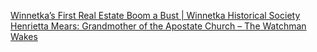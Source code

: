 ﻿[Winnetka’s First Real Estate Boom a Bust | Winnetka Historical Society](https://www.winnetkahistory.org/gazette/winnetkas-first-real-estate-boom/)
[Henrietta Mears: Grandmother of the Apostate Church – The Watchman Wakes](https://thewatchmanwakes.org/henrietta-mears-the-grandmother-of-the-apostate-church/)